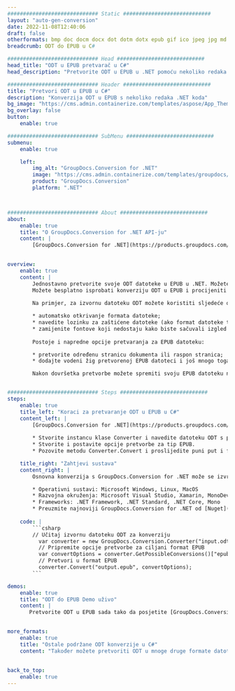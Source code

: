 ```yaml
---
############################# Static ############################
layout: "auto-gen-conversion"
date: 2022-11-08T12:40:06
draft: false
otherformats: bmp doc docm docx dot dotm dotx epub gif ico jpeg jpg md odt ott pdf png psd rtf tex tif tiff txt xps
breadcrumb: ODT do EPUB u C#

############################# Head ############################
head_title: "ODT u EPUB pretvarač u C#"
head_description: "Pretvorite ODT u EPUB u .NET pomoću nekoliko redaka koda. Koristite GroupDocs Document Conversion API za pretvaranje preko 160 formata datoteka."

############################# Header ############################
title: "Pretvori ODT u EPUB u C#"
description: "Konverzija ODT u EPUB s nekoliko redaka .NET koda"
bg_image: "https://cms.admin.containerize.com/templates/aspose/App_Themes/V3/images/bg/header1.png"
bg_overlay: false
button:
    enable: true

############################# SubMenu ############################
submenu:
    enable: true

    left:
        img_alt: "GroupDocs.Conversion for .NET"
        image: "https://cms.admin.containerize.com/templates/groupdocs/images/product-logos/90x90-noborder/groupdocs-conversion-net.png"
        product: "GroupDocs.Conversion"
        platform: ".NET"



############################# About ############################
about:
    enable: true
    title: "O GroupDocs.Conversion for .NET API-ju"
    content: |
        [GroupDocs.Conversion for .NET](https://products.groupdocs.com/conversion/net/) može se koristiti za pretvaranje Microsoft Worda, Excela, PowerPointa, PDF-a, Visio i drugih formata. GroupDocs.Conversion je samostalni API koji je prikladan za pozadinske i interne sustave gdje su potrebne visoke performanse. Ne ovisi o softveru poput Microsofta ili Open Officea.
    

overview:
    enable: true
    content: |
        Jednostavno pretvorite svoje ODT datoteke u EPUB u .NET. Možete koristiti samo nekoliko C# linija koda na bilo kojoj platformi po vašem izboru kao što su - Windows, Linux, macOS.
        Možete besplatno isprobati konverziju ODT u EPUB i procijeniti kvalitetu rezultata konverzije. Uz jednostavne scenarije konverzije datoteka, možete isprobati naprednije opcije za učitavanje izvorne ODT datoteke i za spremanje izlaznog EPUB rezultata. 
        
        Na primjer, za izvornu datoteku ODT možete koristiti sljedeće opcije učitavanja:

        * automatsko otkrivanje formata datoteke;
        * navedite lozinku za zaštićene datoteke (ako format datoteke to podržava);
        * zamijenite fontove koji nedostaju kako biste sačuvali izgled dokumenta.
        
        Postoje i napredne opcije pretvaranja za EPUB datoteku:

        * pretvorite određenu stranicu dokumenta ili raspon stranica;
        * dodajte vodeni žig pretvorenoj EPUB datoteci i još mnogo toga.

        Nakon dovršetka pretvorbe možete spremiti svoju EPUB datoteku na lokalnu stazu datoteke ili bilo koju pohranu treće strane kao što su FTP, Amazon S3, Google Drive, Dropbox itd. Imajte na umu - da pretvorite ODT u {{ TO}} nema potrebe za instaliranjem bilo kakvog dodatnog softvera - poput MS Officea, Open Officea, Adobe Acrobat Readera itd.


############################# Steps ############################
steps:
    enable: true
    title_left: "Koraci za pretvaranje ODT u EPUB u C#"
    content_left: |
        [GroupDocs.Conversion for .NET](https://products.groupdocs.com/conversion/net/) programerima olakšava pretvaranje ODT datoteke u EPUB s nekoliko redaka koda.
        
        * Stvorite instancu klase Converter i navedite datoteku ODT s punim putem
        * Stvorite i postavite opcije pretvorbe za tip EPUB.
        * Pozovite metodu Converter.Convert i proslijedite puni put i format (EPUB) kao parametar

    title_right: "Zahtjevi sustava"
    content_right: |
        Osnovna konverzija s GroupDocs.Conversion for .NET može se izvršiti u samo nekoliko jednostavnih koraka. Naši API-ji podržani su na svim glavnim platformama i operativnim sustavima. Prije izvršavanja koda u nastavku, provjerite imate li sljedeće preduvjete instalirane na vašem sustavu.

        * Operativni sustavi: Microsoft Windows, Linux, MacOS
        * Razvojna okruženja: Microsoft Visual Studio, Xamarin, MonoDevelop
        * Frameworks: .NET Framework, .NET Standard, .NET Core, Mono
        * Preuzmite najnoviji GroupDocs.Conversion for .NET od [Nuget](https://www.nuget.org/packages/groupdocs.conversion)
         
    code: |
        ```csharp    
        // Učitaj izvornu datoteku ODT za konverziju
          var converter = new GroupDocs.Conversion.Converter("input.odt");
          // Pripremite opcije pretvorbe za ciljani format EPUB
          var convertOptions = converter.GetPossibleConversions()["epub"].ConvertOptions;
          // Pretvori u format EPUB
          converter.Convert("output.epub", convertOptions);
        ```

demos:
    enable: true
    title: "ODT do EPUB Demo uživo"
    content: |
       Pretvorite ODT u EPUB sada tako da posjetite [GroupDocs.Conversion App](https://products.groupdocs.app/conversion/family) web mjesto. Online demo ima sljedeće prednosti
          

more_formats:
    enable: true
    title: "Ostale podržane ODT konverzije u C#"
    content: "Također možete pretvoriti ODT u mnoge druge formate datoteka. Pogledajte popis u nastavku."
       
       
back_to_top:
    enable: true
---
```


